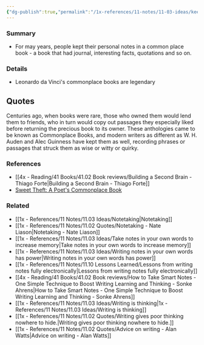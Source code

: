 ```yaml
---
{"dg-publish":true,"permalink":"/1x-references/11-notes/11-03-ideas/keep-notes-in-a-commonplace-book/","title":"Keep notes in a commonplace book","created":"2025-02-15T14:12:40.767+03:00","updated":"2025-02-15T14:12:40.767+03:00"}
---
```



### Summary
- For may years, people kept their personal notes in a common place book - a book that had journal, interesting facts, quotations and so on.

### Details
- Leonardo da Vinci's commonplace books are legendary

## Quotes
Centuries ago, when books were rare, those who owned them would lend them to friends, who in turn would copy out passages they especially liked before returning the precious book to its owner. These anthologies came to be known as Commonplace Books, and modern writers as different as W. H. Auden and Alec Guinness have kept them as well, recording phrases or passages that struck them as wise or witty or quirky.

### References
- [[4x - Reading/41 Books/41.02 Book reviews/Building a Second Brain - Thiago Forte\|Building a Second Brain - Thiago Forte]]
- [Sweet Theft: A Poet's Commonplace Book](https://www.amazon.com/Sweet-Theft-Poets-Commonplace-Book/dp/1619027135?&linkCode=sl1&tag=jamesclearema-20&linkId=089bdd3ac1e501c2af40e3381e11652e&language=en_US&ref_=as_li_ss_tl)

### Related
- [[1x - References/11 Notes/11.03 Ideas/Notetaking\|Notetaking]]
- [[1x - References/11 Notes/11.02 Quotes/Notetaking - Nate Liason\|Notetaking - Nate Liason]]
- [[1x - References/11 Notes/11.03 Ideas/Take notes in your own words to increase memory\|Take notes in your own words to increase memory]]
- [[1x - References/11 Notes/11.03 Ideas/Writing notes in your own words has power\|Writing notes in your own words has power]]
- [[1x - References/11 Notes/11.10 Lessons Learned/Lessons from writing notes fully electronically\|Lessons from writing notes fully electronically]]
- [[4x - Reading/41 Books/41.02 Book reviews/How to Take Smart Notes - One Simple Technique to Boost Writing Learning and Thinking - Sonke Ahrens\|How to Take Smart Notes - One Simple Technique to Boost Writing Learning and Thinking - Sonke Ahrens]]
- [[1x - References/11 Notes/11.03 Ideas/Writing is thinking\|1x - References/11 Notes/11.03 Ideas/Writing is thinking]]
- [[1x - References/11 Notes/11.02 Quotes/Writing gives poor thinking nowhere to hide.\|Writing gives poor thinking nowhere to hide.]]
- [[1x - References/11 Notes/11.02 Quotes/Advice on writing - Alan Watts\|Advice on writing - Alan Watts]]
  